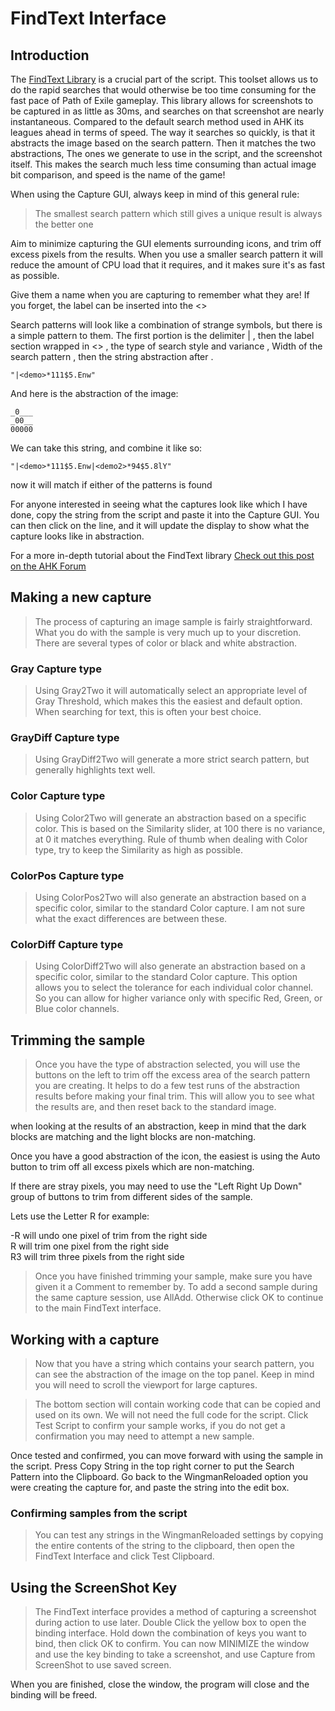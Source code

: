 # FindText Interface

## Introduction

The [FindText Library](https://www.autohotkey.com/boards/viewtopic.php?p=86796#p86796) is a crucial part of the script. This toolset allows us to do the rapid searches that would otherwise be too time consuming for the fast pace of Path of Exile gameplay. This library allows for screenshots to be captured in as little as 30ms, and searches on that screenshot are nearly instantaneous. Compared to the default search method used in AHK its leagues ahead in terms of speed. The way it searches so quickly, is that it abstracts the image based on the search pattern. Then it matches the two abstractions, The ones we generate to use in the script, and the screenshot itself. This makes the search much less time consuming than actual image bit comparison, and speed is the name of the game!

When using the Capture GUI, always keep in mind of this general rule:

> The smallest search pattern which still gives a unique result is always the better one

Aim to minimize capturing the GUI elements surrounding icons, and trim off excess pixels from the results. When you use a smaller search pattern it will reduce the amount of CPU load that it requires, and it makes sure it's as fast as possible.

Give them a name when you are capturing to remember what they are! If you forget, the label can be inserted into the <>

Search patterns will look like a combination of strange symbols, but there is a simple pattern to them. The first portion is the delimiter | , then the label section wrapped in <> , the type of search style and variance , Width of the search pattern , then the string abstraction after .

```
"|<demo>*111$5.Enw"
```

And here is the abstraction of the image:

```
_0___  
_00__  
00000  
```  

We can take this string, and combine it like so:

```
"|<demo>*111$5.Enw|<demo2>*94$5.8lY"
```

now it will match if either of the patterns is found

For anyone interested in seeing what the captures look like which I have done, copy the string from the script and paste it into the Capture GUI. You can then click on the line, and it will update the display to show what the capture looks like in abstraction.

For a more in-depth tutorial about the FindText library [Check out this post on the AHK Forum](https://www.autohotkey.com/boards/viewtopic.php?f=7&p=456845)

## Making a new capture
> The process of capturing an image sample is fairly straightforward. What you do with the sample is very much up to your discretion. There are several types of color or black and white abstraction.

### Gray Capture type
> Using Gray2Two it will automatically select an appropriate level of Gray Threshold, which makes this the easiest and default option. When searching for text, this is often your best choice.

### GrayDiff Capture type
> Using GrayDiff2Two will generate a more strict search pattern, but generally highlights text well. 

### Color Capture type
> Using Color2Two will generate an abstraction based on a specific color. This is based on the Similarity slider, at 100 there is no variance, at 0 it matches everything. Rule of thumb when dealing with Color type, try to keep the Similarity as high as possible.

### ColorPos Capture type
> Using ColorPos2Two will also generate an abstraction based on a specific color, similar to the standard Color capture. I am not sure what the exact differences are between these.

### ColorDiff Capture type
> Using ColorDiff2Two will also generate an abstraction based on a specific color, similar to the standard Color capture. This option allows you to select the tolerance for each individual color channel. So you can allow for higher variance only with specific Red, Green, or Blue color channels.


## Trimming the sample
> Once you have the type of abstraction selected, you will use the buttons on the left to trim off the excess area of the search pattern you are creating. It helps to do a few test runs of the abstraction results before making your final trim. This will allow you to see what the results are, and then reset back to the standard image.

when looking at the results of an abstraction, keep in mind that the dark blocks are matching and the light blocks are non-matching.

Once you have a good abstraction of the icon, the easiest is using the Auto button to trim off all excess pixels which are non-matching.

If there are stray pixels, you may need to use the "Left Right Up Down" group of buttons to trim from different sides of the sample.

Lets use the Letter R for example:

-R will undo one pixel of trim from the right side  
R will trim one pixel from the right side  
R3 will trim three pixels from the right side  

> Once you have finished trimming your sample, make sure you have given it a Comment to remember by. To add a second sample during the same capture session, use AllAdd. Otherwise click OK to continue to the main FindText interface.

## Working with a capture
> Now that you have a string which contains your search pattern, you can see the abstraction of the image on the top panel. Keep in mind you will need to scroll the viewport for large captures.

> The bottom section will contain working code that can be copied and used on its own. We will not need the full code for the script. Click Test Script to confirm your sample works, if you do not get a confirmation you may need to attempt a new sample.

Once tested and confirmed, you can move forward with using the sample in the script. Press Copy String in the top right corner to put the Search Pattern into the Clipboard. Go back to the WingmanReloaded option you were creating the capture for, and paste the string into the edit box.

### Confirming samples from the script
> You can test any strings in the WingmanReloaded settings by copying the entire contents of the string to the clipboard, then open the FindText Interface and click Test Clipboard.

## Using the ScreenShot Key
> The FindText interface provides a method of capturing a screenshot during action to use later. Double Click the yellow box to open the binding interface. Hold down the combination of keys you want to bind, then click OK to confirm. You can now MINIMIZE the window and use the key binding to take a screenshot, and use Capture from ScreenShot to use saved screen.

When you are finished, close the window, the program will close and the binding will be freed.
